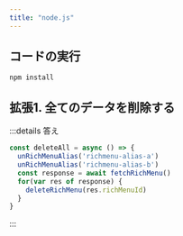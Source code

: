 ```yaml
---
title: "node.js"
---
```


## コードの実行

```shell
npm install
```

## 拡張1. 全てのデータを削除する

:::details 答え
```javascript:index.js
const deleteAll = async () => {
  unRichMenuAlias('richmenu-alias-a')
  unRichMenuAlias('richmenu-alias-b')
  const response = await fetchRichMenu()
  for(var res of response) {
    deleteRichMenu(res.richMenuId)
  }
}
```
:::